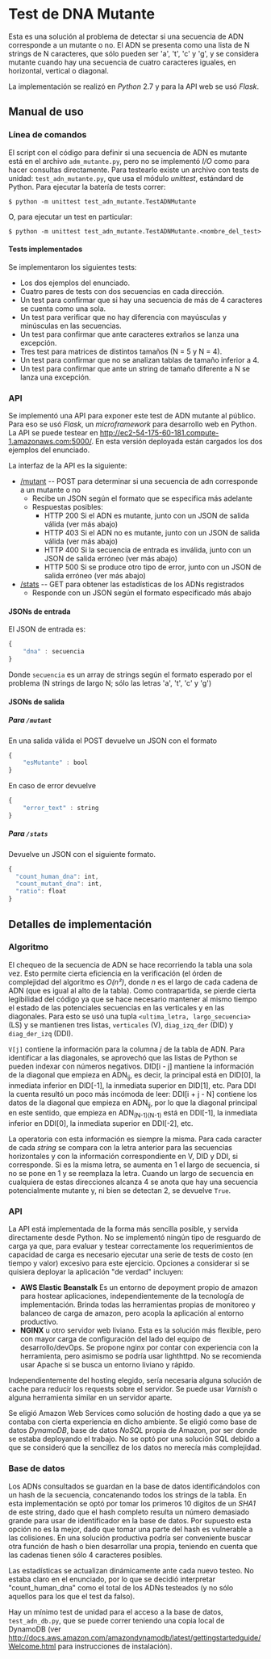 # Test de DNA Mutante

Esta es una solución al problema de detectar si una secuencia de ADN corresponde a un mutante o no.  El ADN se presenta como una lista de N strings de N caracteres, que sólo pueden ser 'a', 't', 'c' y 'g', y se considera mutante cuando hay una secuencia de cuatro caracteres iguales, en horizontal, vertical o diagonal.

La implementación se realizó en *Python* 2.7 y para la API web se usó *Flask*.


## Manual de uso
### Línea de comandos
El script con el código para definir si una secuencia de ADN es mutante está en el archivo `adm_mutante.py`, pero no se implementó *I/O* como para hacer consultas directamente.  Para testearlo existe un archivo con tests de unidad: `test_adn_mutante.py`, que usa el módulo *unittest*, estándard de Python.  Para ejecutar la batería de tests correr:

```
$ python -m unittest test_adn_mutante.TestADNMutante
```

O, para ejecutar un test en particular:

```
$ python -m unittest test_adn_mutante.TestADNMutante.<nombre_del_test>
```

#### Tests implementados
Se implementaron los siguientes tests:

* Los dos ejemplos del enunciado.
* Cuatro pares de tests con dos secuencias en cada dirección.
* Un test para confirmar que si hay una secuencia de más de 4 caracteres se cuenta como una sola.
* Un test para verificar que no hay diferencia con mayúsculas y minúsculas en las secuencias.
* Un test para confirmar que ante caracteres extraños se lanza una excepción.
* Tres test para matrices de distintos tamaños (N = 5 y N = 4).
* Un test para confirmar que no se analizan tablas de tamaño inferior a 4.
* Un test para confirmar que ante un string de tamaño diferente a N se lanza una excepción.

### API
Se implementó una API para exponer este test de ADN mutante al público.  Para eso se usó *Flask*, un *microframework* para desarrollo web en Python. La API se puede testear en http://ec2-54-175-60-181.compute-1.amazonaws.com:5000/. En esta versión deployada están cargados los dos ejemplos del enunciado.

La interfaz de la API es la siguiente:

* [/mutant](http://ec2-54-175-60-181.compute-1.amazonaws.com:5000/mutant) -- POST para determinar si una secuencia de adn corresponde a un mutante o no 
  + Recibe un JSON según el formato que se especifica más adelante
  + Respuestas posibles:
    * HTTP 200 Si el ADN es mutante, junto con un JSON de salida válida (ver más abajo)
    * HTTP 403 Si el ADN no es mutante, junto con un JSON de salida válida (ver más abajo)
    * HTTP 400 Si la secuencia de entrada es inválida, junto con un JSON de salida erróneo (ver más abajo)
    * HTTP 500 Si se produce otro tipo de error, junto con un JSON de salida erróneo (ver más abajo)
* [/stats](http://ec2-54-175-60-181.compute-1.amazonaws.com:5000/stats) -- GET para obtener las estadísticas de los ADNs registrados
  + Responde con un JSON según el formato especificado más abajo

#### JSONs de entrada
El JSON de entrada es:

```javascript
{
	"dna" : secuencia
}
```

Donde `secuencia` es un array de strings según el formato esperado por el problema (N strings de largo N; sólo las letras 'a', 't', 'c' y 'g')

#### JSONs de salida

##### Para `/mutant`
En una salida válida el POST devuelve un JSON con el formato

```javascript
{
	"esMutante" : bool
}
```

En caso de error devuelve 
```javascript
{
	"error_text" : string
}
```

##### Para `/stats`
Devuelve un JSON con el siguiente formato.

```javascript
{
  "count_human_dna": int, 
  "count_mutant_dna": int, 
  "ratio": float
}
```

## Detalles de implementación

### Algoritmo
El chequeo de la secuencia de ADN se hace recorriendo la tabla una sola vez.  Esto permite cierta eficiencia en la verificación (el órden de complejidad del algoritmo es *O(n²)*, donde *n* es el largo de cada cadena de ADN (que es igual al alto de la tabla).  Como contrapartida, se pierde cierta legibilidad del código ya que se hace necesario mantener al mismo tiempo el estado de las potenciales secuencias en las verticales y en las diagonales.  Para esto se usó una tupla `<ultima_letra, largo_secuencia>` (LS) y se mantienen tres listas, `verticales` (V), `diag_izq_der` (DID) y `diag_der_izq` (DDI).

`V[j]` contiene la información para la columna *j* de la tabla de ADN.  Para identificar a las diagonales, se aprovechó que las listas de Python se pueden indexar con números negativos.  DID[i - j] mantiene la información de la diagonal que empieza en ADN<sub>ij</sub>, es decir, la principal está en DID[0], la inmediata inferior en DID[-1], la inmediata superior en DID[1], etc.  Para DDI la cuenta resultó un poco más incómoda de leer: DDI[i + j - N] contiene los datos de la diagonal que empieza en ADN<sub>ij</sub>, por lo que la diagonal principal en este sentido, que empieza en ADN<sub>(N-1)(N-1)</sub> está en DDI[-1], la inmediata inferior en DDI[0], la inmediata superior en DDI[-2], etc.

La operatoria con esta información es siempre la misma.  Para cada caracter de cada *string* se compara con la letra anterior para las secuencias horizontales y con la información correspondiente en V, DID y DDI, si corresponde.  Si es la misma letra, se aumenta en 1 el largo de secuencia, si no se pone en 1 y se reemplaza la letra.  Cuando un largo de secuencia en cualquiera de estas direcciones alcanza 4 se anota que hay una secuencia potencialmente mutante y, ni bien se detectan 2, se devuelve `True`.

### API
La API está implementada de la forma más sencilla posible, y servida directamente desde Python.  No se implementó ningún tipo de resguardo de carga ya que, para evaluar y testear correctamente los requerimientos de capacidad de carga es necesario ejecutar una serie de tests de costo (en tiempo y valor) excesivo para este ejercicio.  Opciones a considerar si se quisiera deployar la aplicación "de verdad" incluyen:

* **AWS Elastic Beanstalk** Es un entorno de depoyment propio de amazon para hostear aplicaciones, independientemente de la tecnología de implementación.  Brinda todas las herramientas propias de monitoreo y balanceo de carga de amazon, pero acopla la aplicación al entorno productivo.
* **NGINX** u otro servidor web liviano.  Esta es la solución más flexible, pero con mayor carga de configuración del lado del equipo de desarrollo/devOps.  Se propone nginx por contar con experiencia con la herramienta, pero asimismo se podría usar lighthttpd. No se recomienda usar Apache si se busca un entorno liviano y rápido.

Independientemente del hosting elegido, sería necesaria alguna solución de cache para reducir los requests sobre el servidor.  Se puede usar *Varnish* o alguna herramienta similar en un servidor aparte.


Se eligió Amazon Web Services como solución de hosting dado a que ya se contaba con cierta experiencia en dicho ambiente.  Se eligió como base de datos *DynamoDB*, base de datos *NoSQL* propia de Amazon, por ser donde se estaba deployando el trabajo.  No se optó por una solución SQL debido a que se consideró que la sencillez de los datos no merecía más complejidad.

### Base de datos
Los ADNs consultados se guardan en la base de datos identificándolos con un hash de la secuencia, concatenando todos los strings de la tabla.  En esta implementación se optó por tomar los primeros 10 dígitos de un *SHA1* de este string, dado que el hash completo resulta un número demasiado grande para usar de identificador en la base de datos.  Por supuesto esta opción no es la mejor, dado que tomar una parte del hash es vulnerable a las colisiones.  En una solución productiva podría ser conveniente buscar otra función de hash o bien desarrollar una propia, teniendo en cuenta que las cadenas tienen sólo 4 caracteres posibles.

Las estadísticas se actualizan dinámicamente ante cada nuevo testeo.  No estaba claro en el enunciado, por lo que se decidió interpretar "count_human_dna" como el total de los ADNs testeados (y no sólo aquellos para los que el test da falso).

Hay un mínimo test de unidad para el acceso a la base de datos, `test_adn_db.py`, que se puede correr teniendo una copia local de DynamoDB (ver http://docs.aws.amazon.com/amazondynamodb/latest/gettingstartedguide/Welcome.html para instrucciones de instalación).
